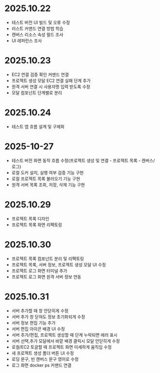 # 2025.10.22
- 테스트 버전 UI 빌드 및 오류 수정
- 러스트 커맨드 연결 방법 학습
- 캔버스 리소스 속성 필드 조사
- UI 레퍼런스 조사

# 2025.10.23
- EC2 연결 검증 확인 커맨드 연결
- 프로젝트 생성 모달 EC2 연결 실패 단계 추가
- 원격 서버 연결 시 사용자명 입력 받도록 수정
- 모달 컴포넌트 단계별로 분리

# 2025.10.24
- 테스트 앱 흐름 설계 및 구체화

# 2025-10-27
- 테스트 버전 화면 동작 흐름 수정(프로젝트 생성 및 연결 - 프로젝트 목록 - 캔버스/로그)
- 로컬 도커 설치, 실행 여부 검증 기능 구현
- 로컬 프로젝트 목록 불러오기 기능 구현
- 원격 서버 목록 조회, 저장, 삭제 기능 구현

# 2025.10.29
- 프로젝트 목록 디자인
- 프로젝트 목록 화면 리팩토링

# 2025.10.30
- 프로젝트 목록 컴포넌트 분리 및 리팩토링
- 프로젝트 목록, 서버 정보, 프로젝트 생성 모달 UI 수정
- 프로젝트 로그 화면 터미널 추가
- 프로젝트 로그 화면 원격 서버 정보 연동

# 2025.10.31
- 서버 추가할 때 창 안닫히게 수정
- 서버 추가 창 닫혀도 정보 초기화되게 수정
- 서버 정보 편집 기능 추가
- 서버 편집 아이콘 배경 UI 수정
- 서버 추가/편집, 프로젝트 생성할 때 단계 누락되면 에러 표시
- 서버 선택,추가 모달에서 바깥 배경 클릭시 모달 안닫히게 수정
- 로컬/EC2 토글할 때 프로젝트 화면 미세하게 움직임 수정
- 새 프로젝트 생성 폴더 버튼 UI 수정
- 로딩 문구, 빈 캔버스 문구 영어로 수정
- 로그 화면 docker ps 커맨드 연결